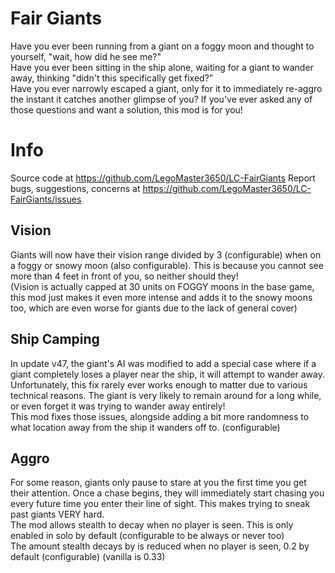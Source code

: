 
# Fair Giants
Have you ever been running from a giant on a foggy moon and thought to yourself, "wait, how did he see me?"  
Have you ever been sitting in the ship alone, waiting for a giant to wander away, thinking "didn't this specifically get fixed?"  
Have you ever narrowly escaped a giant, only for it to immediately re-aggro the instant it catches another glimpse of you?
If you've ever asked any of those questions and want a solution, this mod is for you!  

# Info
Source code at <https://github.com/LegoMaster3650/LC-FairGiants>
Report bugs, suggestions, concerns at <https://github.com/LegoMaster3650/LC-FairGiants/issues>

## Vision
Giants will now have their vision range divided by 3 (configurable) when on a foggy or snowy moon (also configurable). This is because you cannot see more than 4 feet in front of you, so neither should they!  
(Vision is actually capped at 30 units on FOGGY moons in the base game, this mod just makes it even more intense and adds it to the snowy moons too, which are even worse for giants due to the lack of general cover)  

## Ship Camping
In update v47, the giant's AI was modified to add a special case where if a giant completely loses a player near the ship, it will attempt to wander away. Unfortunately, this fix rarely ever works enough to matter due to various technical reasons. The giant is very likely to remain around for a long while, or even forget it was trying to wander away entirely!  
This mod fixes those issues, alongside adding a bit more randomness to what location away from the ship it wanders off to. (configurable)  

## Aggro
For some reason, giants only pause to stare at you the first time you get their attention. Once a chase begins, they will immediately start chasing you every future time you enter their line of sight. This makes trying to sneak past giants VERY hard.  
The mod allows stealth to decay when no player is seen. This is only enabled in solo by default (configurable to be always or never too)  
The amount stealth decays by is reduced when no player is seen, 0.2 by default (configurable) (vanilla is 0.33)  
